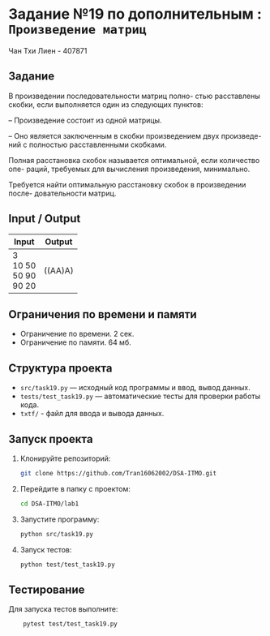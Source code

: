 # Задание №19 по дополнительным  : `Произведение матриц`
Чан Тхи Лиен - 407871

## Задание
В произведении последовательности матриц полно-
стью расставлены скобки, если выполняется один из следующих пунктов:

– Произведение состоит из одной матрицы.

– Оно является заключенным в скобки произведением двух произведе-
ний с полностью расставленными скобками.

Полная расстановка скобок называется оптимальной, если количество опе-
раций, требуемых для вычисления произведения, минимально.

Требуется найти оптимальную расстановку скобок в произведении после-
довательности матриц.
## Input / Output 

| Input                           | Output  |
|---------------------------------|---------|
| 3<br/>10 50<br/>50 90<br/>90 20 | ((AA)A) |


## Ограничения по времени и памяти

- Ограничение по времени. 2 сек.
- Ограничение по памяти. 64 мб.

## Структура проекта
- `src/task19.py` — исходный код программы и ввод, вывод данных.
- `tests/test_task19.py` — автоматические тесты для проверки работы кода.
- `txtf/` - файл для ввода и вывода данных.
## Запуск проекта
1. Клонируйте репозиторий:
   ```bash
   git clone https://github.com/Tran16062002/DSA-ITMO.git
   ```
2. Перейдите в папку с проектом:
   ```bash
   cd DSA-ITMO/lab1
   ```
3. Запустите программу:
   ```bash
   python src/task19.py
   ```

4. Запуск тестов:
   ```bash
   python test/test_task19.py
   ```
## Тестирование
Для запуска тестов выполните:
```bash
    pytest test/test_task19.py
```
